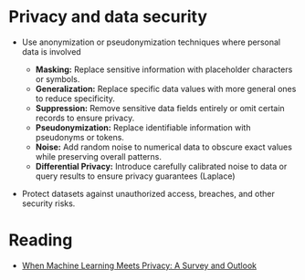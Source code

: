 # Privacy and data security

- Use anonymization or pseudonymization techniques where personal data is involved
    - **Masking:** Replace sensitive information with placeholder characters or symbols.
    - **Generalization:** Replace specific data values with more general ones to reduce specificity.
    - **Suppression:** Remove sensitive data fields entirely or omit certain records to ensure privacy.
    - **Pseudonymization:** Replace identifiable information with pseudonyms or tokens.
    - **Noise:** Add random noise to numerical data to obscure exact values while preserving overall patterns.
    - **Differential Privacy:** Introduce carefully calibrated noise to data or query results to ensure privacy guarantees (Laplace)
    
- Protect datasets against unauthorized access, breaches, and other security risks.


# Reading
* [When Machine Learning Meets Privacy: A Survey and
  Outlook](https://arxiv.org/pdf/2011.11819)